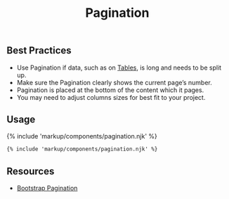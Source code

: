 ﻿---
title: Pagination
summary: Pagination allows users to choose between viewable data sets.
tags: components
layout: guide
eleventyNavigation:
  key: Pagination
  parent: Components
  order: 230
  excerpt: Pagination allows users to choose between viewable data sets.
  img: /img/illustrations/illus-pagination.svg
---

## Best Practices

- Use Pagination if data, such as on [Tables](/components/table), is long and needs to be split up.
- Make sure the Pagination clearly shows the current page’s number.
- Pagination is placed at the bottom of the content which it pages.
- You may need to adjust columns sizes for best fit to your project.

## Usage

{% include 'markup/components/pagination.njk' %}

``` html
{% include 'markup/components/pagination.njk' %}
```

## Resources

- <a href="https://getbootstrap.com/docs/4.6/components/pagination/" target="_blank">Bootstrap Pagination</a>